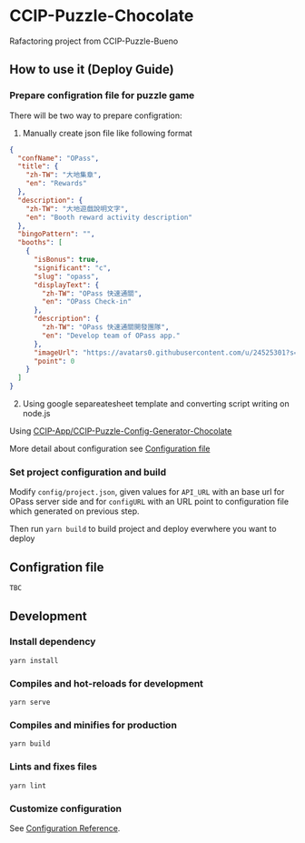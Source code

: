 # CCIP-Puzzle-Chocolate

Rafactoring project from CCIP-Puzzle-Bueno

## How to use it (Deploy Guide)

### Prepare configration file for puzzle game

There will be two way to prepare configration:

1. Manually create json file like following format

```json
{
  "confName": "OPass",
  "title": {
    "zh-TW": "大地集章",
    "en": "Rewards"
  },
  "description": {
    "zh-TW": "大地遊戲說明文字",
    "en": "Booth reward activity description"
  },
  "bingoPattern": "",
  "booths": [
    {
      "isBonus": true,
      "significant": "c",
      "slug": "opass",
      "displayText": {
        "zh-TW": "OPass 快速通關",
        "en": "OPass Check-in"
      },
      "description": {
        "zh-TW": "OPass 快速通關開發團隊",
        "en": "Develop team of OPass app."
      },
      "imageUrl": "https://avatars0.githubusercontent.com/u/24525301?s=200&v=4",
      "point": 0
    }
  ]
}
```

2. Using google separeatesheet template and converting script writing on node.js

Using [CCIP-App/CCIP-Puzzle-Config-Generator-Chocolate](https://github.com/CCIP-App/CCIP-Puzzle-Config-Generator-Chocolate)

More detail about configuration see [Configuration file](#Configration-file)

### Set project configuration and build

Modify `config/project.json`, given values for `API_URL` with an base url for OPass server side and for `configURL` with an URL point to configuration file which generated on previous step.

Then run `yarn build` to build project and deploy everwhere you want to deploy

## Configration file

```
TBC
```

## Development

### Install dependency
```
yarn install
```

### Compiles and hot-reloads for development
```
yarn serve
```

### Compiles and minifies for production
```
yarn build
```

### Lints and fixes files
```
yarn lint
```

### Customize configuration
See [Configuration Reference](https://cli.vuejs.org/config/).
